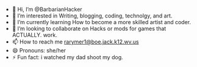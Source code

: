 - 👋 Hi, I’m @BarbarianHacker
- 👀 I’m interested in Writing, blogging, coding, technolgy, and art.
- 🌱 I’m currently learning How to become a more skilled artist and coder.
- 💞️ I’m looking to collaborate on Hacks or mods for games that ACTUALLY. work.
- 📫 How to reach me rarymer1@boe.jack.k12.wv.us
- 😄 Pronouns: she/her
- ⚡ Fun fact: i watched my dad shoot my dog.

<!---
BarbarianHacker/BarbarianHacker is a ✨ special ✨ repository because its `README.md` (this file) appears on your GitHub profile.
You can click the Preview link to take a look at your changes.
--->
